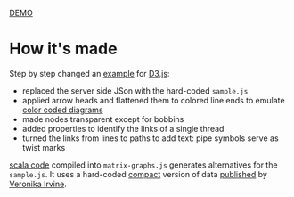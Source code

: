 [DEMO](http://jo-pol.github.io/DiBL/tensioned/)

# How it's made

Step by step changed an [example] for [D3.js]:

- replaced the server side JSon with the hard-coded `sample.js`
- applied arrow heads and flattened them to colored line ends to emulate [color coded diagrams]
- made nodes transparent except for bobbins
- added properties to identify the links of a single thread
- turned the links from lines to paths to add text: pipe symbols serve as twist marks

[scala code] compiled into `matrix-graphs.js` generates alternatives for the `sample.js`. It uses a hard-coded [compact] version of data [published] by [Veronika Irvine].

[Veronika Irvine]: http://web.uvic.ca/~vmi/
[published]: http://web.uvic.ca/~vmi/papers/interleavedpatterns.html
[compact]: https://github.com/jo-pol/DiBL/blob/d1ca8207c76594af9e1de871b33eece6b73d92db/web/tensioned/src/main/scala/dibl/Matrix.scala#L159-L166
[example]: http://bl.ocks.org/mbostock/4062045
[D3.js]: http://d3js.org/
[color coded diagrams]: https://en.wikipedia.org/w/index.php?title=Mesh_grounded_bobbin_lace&oldid=639789191#Worker_pair_versus_two_pair_per_pin
[scala code]: https://github.com/jo-pol/DiBL/tree/master/web/tensioned/
